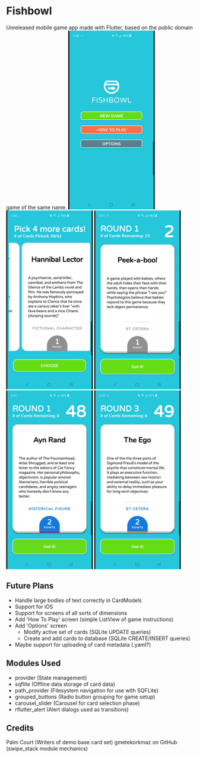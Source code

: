 # Fishbowl
Unreleased mobile game app made with Flutter, based on the public domain game of the same name.
![[Demo gif 1]](demo_gifs/demo01.gif)
![[Demo gif 2]](demo_gifs/demo02.gif)
![[Demo gif 3]](demo_gifs/demo03.gif)
![[Demo gif 4]](demo_gifs/demo04.gif)
![[Demo gif 5]](demo_gifs/demo05.gif)
## Future Plans
- Handle large bodies of text correctly in CardModels
- Support for iOS
- Support for screens of all sorts of dimensions
- Add 'How To Play' screen (simple ListView of game instructions)
- Add 'Options' screen
	- Modify active set of cards (SQLite UPDATE queries)
	- Create and add cards to database (SQLite CREATE/INSERT queries)
- Maybe support for uploading of card metadata (.yaml?)
## Modules Used
- provider (State management)
- sqflite (Offline data storage of card data)
- path_provider (Filesystem navigation for use with SQFLite)
- grouped_buttons (Radio button grouping for game setup)
- carousel_slider (Carousel for card selection phase)
- rflutter_alert (Alert dialogs used as transitions)
## Credits
Palm Court (Writers of demo base card set)
gmetekorkmaz on GitHub (swipe_stack module mechanics)

